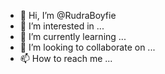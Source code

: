 - 👋 Hi, I’m @RudraBoyfie
- 👀 I’m interested in ...
- 🌱 I’m currently learning ...
- 💞️ I’m looking to collaborate on ...
- 📫 How to reach me ...

<!---
RudraBoyfie/RudraBoyfie is a ✨ special ✨ repository because its `README.md` (this file) appears on your GitHub profile.
You can click the Preview link to take a look at your changes.
--->
